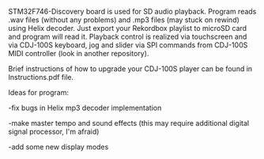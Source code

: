 STM32F746-Discovery board is used for SD audio playback.
Program reads .wav files (without any problems) and .mp3 files (may stuck on rewind) using Helix decoder. Just export your Rekordbox playlist to microSD card and program will read it.
Playback control is realized via touchscreen and via CDJ-100S keyboard, jog and slider via SPI commands from CDJ-100S MIDI controller (look in another repository).

Brief instructions of how to upgrade your CDJ-100S player can be found in Instructions.pdf file.

Ideas for program:

-fix bugs in Helix mp3 decoder implementation

-make master tempo and sound effects (this may require additional digital signal processor, I'm afraid)

-add some new display modes
